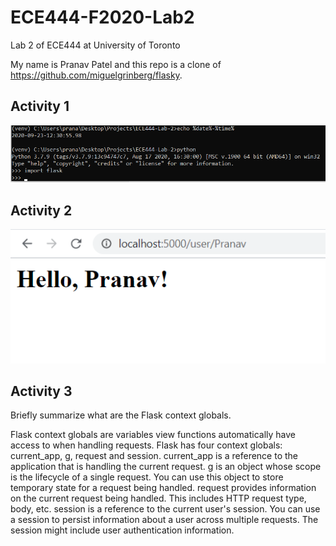 # ECE444-F2020-Lab2
Lab 2 of ECE444 at University of Toronto

My name is Pranav Patel and this repo is a clone of https://github.com/miguelgrinberg/flasky.

## Activity 1

![Image of Activity 1](/static/images/ECE444-Lab-2-Activity-1.png)

## Activity 2

![Image of Activity 2](/static/images/ECE444-Lab-2-Activity-2.png)

## Activity 3

Briefly summarize what are the Flask context globals.

Flask context globals are variables view functions automatically have access to when handling requests. Flask has four context globals: current_app, g, request and session. current_app is a reference to the application that is handling the current request. g is an object whose scope is the lifecycle of a single request. You can use this object to store temporary state for a request being handled. request provides information on the current request being handled. This includes HTTP request type, body, etc. session is a reference to the current user's session. You can use a session to persist information about a user across multiple requests. The session might include user authentication information.
